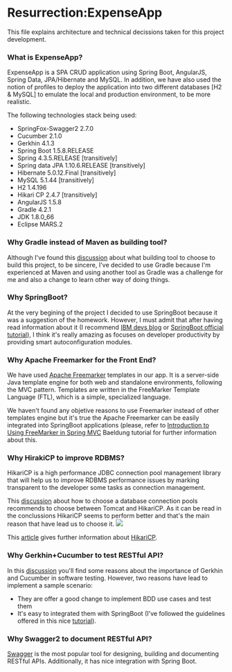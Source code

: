<h1>Resurrection:ExpenseApp</h1>
This file explains architecture and technical decissions taken for this project development.
<h3>What is ExpenseApp?</h3>
<p>ExpenseApp is a SPA CRUD application using Spring Boot, AngularJS, Spring Data, JPA/Hibernate and MySQL. In addition, we have also used the notion of profiles to deploy the application into two different databases [H2 & MySQL] to emulate the local and production environment, to be more realistic.</p>
<p>The following technologies stack being used:
<ul>
<li>SpringFox-Swagger2 2.7.0</li>
<li>Cucumber 2.1.0</li>
<li>Gerkhin 4.1.3</li>
<li>Spring Boot 1.5.8.RELEASE</li>
<li>Spring 4.3.5.RELEASE [transitively]</li>
<li>Spring data JPA 1.10.6.RELEASE [transitively]</li>
<li>Hibernate 5.0.12.Final [transitively]</li>
<li>MySQL 5.1.44 [transitively]</li>
<li>H2 1.4.196</li>
<li>Hikari CP 2.4.7 [transitively]</li>
<li>AngularJS 1.5.8</li>
<li>Gradle 4.2.1</li>
<li>JDK 1.8.0_66</li>
<li>Eclipse MARS.2</li>
</ul>
</p>
<h3>Why Gradle instead of Maven as building tool?</h3>
<p>Although I've found this <a href="https://dzone.com/articles/gradle-vs-maven" target="_blank">discussion</a> about what building tool to choose to build this project, to be sincere, I've decided to use Gradle because I'm experienced at Maven and using another tool as Gradle was a challenge for me and also a change to learn other way of doing things.</p>
<h3>Why SpringBoot?</h3>
<p>At the very begining of the project I decided to use SpringBoot because it was a suggestion of the homework. However, I must admit that after having read information about it (I recommend <a href="https://developer.ibm.com/dwblog/2017/spring-boot/" target="_blank">IBM devs blog</a> or <a href="https://spring.io/guides/gs/spring-boot/" target="_blank">SpringBoot official tutorial</a>), I think it's really amazing as focuses on developer productivity by providing smart autoconfiguration modules.</p>
<h3>Why Apache Freemarker for the Front End?</h3>
<p>We have used <a href="http://freemarker.org/" target="_blank">Apache Freemarker</a> templates in our app. It is a server-side Java template engine for both web and standalone environments, following the MVC pattern. Templates are written in the FreeMarker Template Language (FTL), which is a simple, specialized language.
</p>
<p>We haven't found any objetive reasons to use Freemarker instead of other templates engine but it's true the Apache Freemarker can be easily integrated into SpringBoot applications (please, refer to <a href="http://www.baeldung.com/freemarker-in-spring-mvc-tutorial" target="_blank">Introduction to Using FreeMarker in Spring MVC</a> Baeldung tutorial for further information about this.</p>
<h3>Why HirakiCP to improve RDBMS?</h3>
<p>HikariCP is a high performance JDBC connection pool management library that will help us to improve RDBMS performance issues by marking transparent to the developer some tasks as connection management.</p>
<p>This <a href="https://techblog.topdesk.com/coding/choosing-a-database-connection-pool/">discussion</a> about how to choose a database connection pools recommends to choose between Tomcat and HikariCP. As it can be read in the conclussions HikariCP seems to perform better and that's the main reason that have lead us to choose it.
<img src="https://raw.githubusercontent.com/wiki/brettwooldridge/HikariCP/HikariCP-bench-2.6.0.png"/>
</p>
<p>This <a href="http://www.baeldung.com/hikaricp" target="_blank">article</a> gives further information about <a href="https://brettwooldridge.github.io/HikariCP/" target="_blank">HikariCP</a>.</p>
<h3>Why Gerkhin+Cucumber to test RESTful API?</h3>
<p>In this <a href="http://testerstories.com/2014/10/why-cucumber-why-gherkin/" target="_blank">discussion</a> you'll find some reasons about the importance of Gerkhin and Cucumber in software testing. However, two reasons have lead to implement a sample scenario:
<ul>
<li>They are offer a good change to implement BDD use cases and test them</li>
<li>It's easy to integrated them with SpringBoot (I've followed the guidelines offered in this nice <a href="https://moelholm.com/2016/10/15/spring-boot-1-4-gherkin-tests/" target="_blank">tutorial</a>).</li>
</ul>
<h3>Why Swagger2 to document RESTful API?</h3>
<p><a href="https://swagger.io/" target="_blank">Swagger</a> is the most popular tool for designing, building and documenting RESTful APIs. Additionally, it has nice integration with Spring Boot.
</p>
